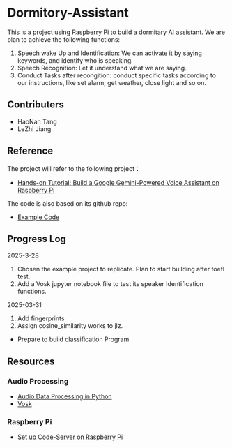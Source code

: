 # Dormitory-Assistant

This is a project using Raspberry Pi to build a dormitary AI assistant. We are plan to achieve the following functions:

1. Speech wake Up and Identification: We can activate it by saying keywords, and identify who is speaking.
2. Speech Recognition: Let it understand what we are saying.
3. Conduct Tasks after recongition: conduct specific tasks according to our instructions, like set alarm, get weather, close light and so on.

## Contributers

- HaoNan Tang
- LeZhi Jiang

## Reference

The project will refer to the following project：

- [Hands-on Tutorial: Build a Google Gemini-Powered Voice Assistant on Raspberry Pi](https://www.youtube.com/watch?v=uV6hJQcuW4w)

The code is also based on its github repo:

- [Example Code](https://github.com/techmakerai/Hands-on-Tutorial-Voice-Assistant-on-Raspberry-Pi)

## Progress Log

2025-3-28

1. Chosen the example project to replicate. Plan to start building after toefl test.
2. Add a Vosk jupyter notebook file to test its speaker Identification functions.

2025-03-31

1. Add fingerprints
2. Assign cosine_similarity works to jlz.

- Prepare to build classification Program

## Resources

### Audio Processing

- [Audio Data Processing in Python](https://www.youtube.com/watch?v=ZqpSb5p1xQo)
- [Vosk](https://alphacephei.com/vosk/install)

### Raspberry Pi

- [Set up Code-Server on Raspberry Pi](https://snapcraft.io/install/code-server/raspbian)
